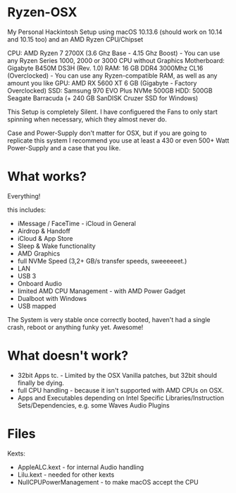 # Ryzen-OSX
My Personal Hackintosh Setup using macOS 10.13.6 (should work on 10.14 and 10.15 too) and an AMD Ryzen CPU/Chipset

CPU: AMD Ryzen 7 2700X (3.6 Ghz Base - 4.15 Ghz Boost) - You can use any Ryzen Series 1000, 2000 or 3000 CPU without Graphics
Motherboard: Gigabyte B450M DS3H (Rev. 1.0)
RAM: 16 GB DDR4 3000Mhz CL16 (Overclocked) - You can use any Ryzen-compatible RAM, as well as any amount you like
GPU: AMD RX 5600 XT 6 GB (Gigabyte - Factory Overclocked)
SSD: Samsung 970 EVO Plus NVMe 500GB
HDD: 500GB Seagate Barracuda (+ 240 GB SanDISK Cruzer SSD for Windows)

This Setup is completely Silent. I have configuered the Fans to only start spinning when necessary, which they almost never do.

Case and Power-Supply don't matter for OSX, but if you are going to replicate this system I recommend you use at least a 430 or even 500+ Watt Power-Supply and a case that you like.

# What works?

Everything!

this includes:
- iMessage / FaceTime - iCloud in General
- Airdrop & Handoff
- iCloud & App Store
- Sleep & Wake functionality
- AMD Graphics
- full NVMe Speed (3,2+ GB/s transfer speeds, sweeeeeet.)
- LAN
- USB 3
- Onboard Audio
- limited AMD CPU Management - with AMD Power Gadget
- Dualboot with Windows
- USB mapped

The System is very stable once correctly booted, haven't had a single crash, reboot or anything funky yet. Awesome!

# What doesn't work?

- 32bit Apps tc. - Limited by the OSX Vanilla patches, but 32bit should finally be dying.
- full CPU handling - because it isn't supported with AMD CPUs on OSX.
- Apps and Executables depending on Intel Specific Libraries/Instruction Sets/Dependencies, e.g. some Waves Audio Plugins

# Files

Kexts:
- AppleALC.kext  -  for internal Audio handling
- Lilu.kext  -  needed for other kexts
- NullCPUPowerManagement  -  to make macOS accept the CPU
